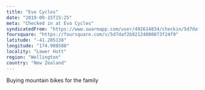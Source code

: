 ```yaml
---
title: "Evo Cycles"
date: "2019-09-15T15:25"
meta: "Checked in at Evo Cycles"
syndicatedFrom: "https://www.swarmapp.com/user/492614834/checkin/5d7daf47a15790000808224b"
foursquare: "https://foursquare.com/v/5d7daf2b92124800073f24f9"
latitude: "-41.205138"
longitude: "174.908588"
locality: "Lower Hutt"
region: "Wellington"
country: "New Zealand"
---
```

Buying mountain bikes for the family
